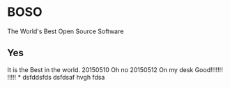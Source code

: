 # BOSO
The World's Best Open Source Software
## Yes 
It is the Best in the world.
 20150510  Oh no
 20150512  On my desk
 Good!!!!!!!
!!!!!
*
dsfddsfds
dsfdsaf
hvgh
fdsa
